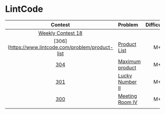 # LintCode

|Contest | Problem | Difficuilty  | Tags |
| :------------:|:------------ |:---------------:| :-----|
| [Weekly Contest 18](https://www.lintcode.com/contest/97/) ||||
|[306](https://www.lintcode.com/problem/product-list|[Product List](https://github.com/wisdompeak/CodeForces/tree/master/Edu_Round_20/A.Maximal-Binary-Matrix)|M+|Greedy|
|[304](https://www.lintcode.com/problem/maximum-product)|[Maximum product](https://github.com/wisdompeak/CodeForces/tree/master/Edu_Round_20/C.Maximal-GCD)|M+|Math|
|[301](https://www.lintcode.com/problem/lucky-number-ii/)|[Lucky Number II](https://github.com/wisdompeak/CodeForces/tree/master/Edu_Round_20/C.Maximal-GCD)|M+|Math|
|[300](https://www.lintcode.com/problem/meeting-room-iv)|[Meeting Room IV](https://github.com/wisdompeak/CodeForces/tree/master/Edu_Round_20/C.Maximal-GCD)|M+|Math|
||||
